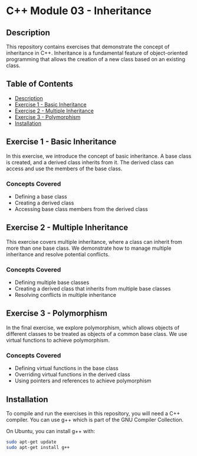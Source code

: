 # C++ Module 03 - Inheritance

## Description
This repository contains exercises that demonstrate the concept of inheritance in C++. Inheritance is a fundamental feature of object-oriented programming that allows the creation of a new class based on an existing class.

## Table of Contents
- [Description](#description)
- [Exercise 1 - Basic Inheritance](#exercise-1---basic-inheritance)
- [Exercise 2 - Multiple Inheritance](#exercise-2---multiple-inheritance)
- [Exercise 3 - Polymorphism](#exercise-3---polymorphism)
- [Installation](#installation)

## Exercise 1 - Basic Inheritance
In this exercise, we introduce the concept of basic inheritance. A base class is created, and a derived class inherits from it. The derived class can access and use the members of the base class.

### Concepts Covered
- Defining a base class
- Creating a derived class
- Accessing base class members from the derived class

## Exercise 2 - Multiple Inheritance
This exercise covers multiple inheritance, where a class can inherit from more than one base class. We demonstrate how to manage multiple inheritance and resolve potential conflicts.

### Concepts Covered
- Defining multiple base classes
- Creating a derived class that inherits from multiple base classes
- Resolving conflicts in multiple inheritance

## Exercise 3 - Polymorphism
In the final exercise, we explore polymorphism, which allows objects of different classes to be treated as objects of a common base class. We use virtual functions to achieve polymorphism.

### Concepts Covered
- Defining virtual functions in the base class
- Overriding virtual functions in the derived class
- Using pointers and references to achieve polymorphism

## Installation
To compile and run the exercises in this repository, you will need a C++ compiler. You can use g++ which is part of the GNU Compiler Collection.

On Ubuntu, you can install g++ with:
```bash
sudo apt-get update
sudo apt-get install g++
